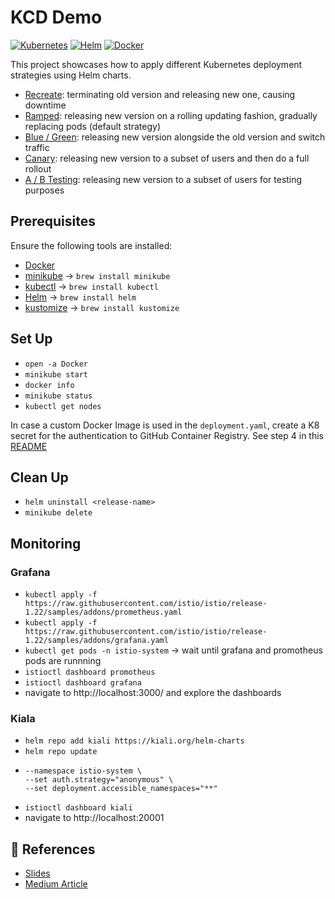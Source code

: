 # KCD Demo
[![Kubernetes](https://img.shields.io/badge/Kubernetes-326CE5?logo=kubernetes&logoColor=fff)](#)
[![Helm](https://img.shields.io/badge/Helm-0F1689?logo=helm&logoColor=fff)](#)
[![Docker](https://img.shields.io/badge/Docker-2496ED?logo=docker&logoColor=fff)](#)

This project showcases how to apply different Kubernetes deployment strategies using Helm charts.
- [Recreate](./recreate/README.md): terminating old version and releasing new one, causing downtime
- [Ramped](./ramped/README.md): releasing new version on a rolling updating fashion, gradually replacing pods (default strategy)
- [Blue / Green](./blue-green-deployment-with-helm/README.md): releasing new version alongside the old version and switch traffic
- [Canary](./canary-deployment-with-helm/README.md): releasing new version to a subset of users and then do a full rollout
- [A / B Testing](./a-b-testing/README.md): releasing new version to a subset of users for testing purposes

## Prerequisites
Ensure the following tools are installed:
- [Docker](https://docs.docker.com/desktop/setup/install/mac-install/)
- [minikube](https://minikube.sigs.k8s.io/docs/) -> `brew install minikube`
- [kubectl](https://kubernetes.io/docs/tasks/tools/) -> `brew install kubectl`
- [Helm](https://helm.sh/) -> `brew install helm`
- [kustomize](https://kubectl.docs.kubernetes.io/installation/kustomize/) -> `brew install kustomize`

## Set Up
- `open -a Docker`
- `minikube start`
- `docker info`
- `minikube status`
- `kubectl get nodes`

In case a custom Docker Image is used in the `deployment.yaml`, create a K8 secret for the authentication to GitHub Container Registry. See step 4 in this [README](./docker/README.md)

## Clean Up
- `helm uninstall <release-name>`
- `minikube delete`


## Monitoring
### Grafana
- `kubectl apply -f https://raw.githubusercontent.com/istio/istio/release-1.22/samples/addons/prometheus.yaml`
- `kubectl apply -f https://raw.githubusercontent.com/istio/istio/release-1.22/samples/addons/grafana.yaml`
- `kubectl get pods -n istio-system` -> wait until grafana and promotheus pods are runnning
- `istioctl dashboard promotheus`
- `istioctl dashboard grafana`
- navigate to http://localhost:3000/ and explore the dashboards

### Kiala
- `helm repo add kiali https://kiali.org/helm-charts`
- `helm repo update`
- ```helm install kiali-server kiali/kiali-server \
  --namespace istio-system \
  --set auth.strategy="anonymous" \
  --set deployment.accessible_namespaces="**"
  ```
- `istioctl dashboard kiali`
- navigate to http://localhost:20001




## 🔗 References
- [Slides](https://docs.google.com/presentation/d/e/2PACX-1vQ99ZnVFukQydUL-TljE5CaTNXNvNYteIOnizMLa2KJywtUqNJ1ks0zHLiEMwOM8x6mmyv2qWW0AMMP/pub?start=true&loop=true&delayms=10000)
- [Medium Article](https://medium.com/@stephaniehohenberg/a-guide-to-kubernetes-deployment-strategies-and-traffic-management-ee5f9c3a45aa)



